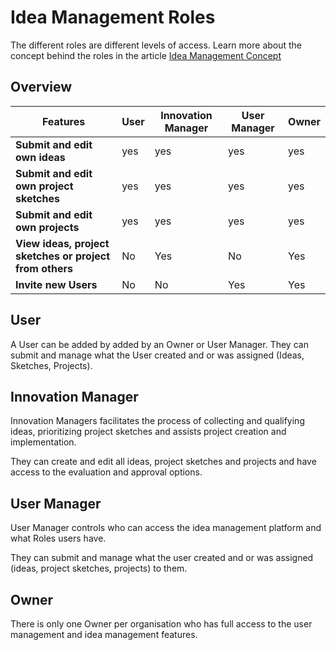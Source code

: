 # Idea Management Roles

The different roles are different levels of access. Learn more about the concept behind the roles in the article [Idea Management Concept](/idea_management_concept)

## Overview

|Features|User|Innovation Manager|User Manager|Owner|
|---|---|---|---|---|
|**Submit and edit own ideas**|yes|yes|yes|yes|
|**Submit and edit own project sketches**|yes|yes|yes|yes|
|**Submit and edit own projects**|yes|yes|yes|yes|
|**View ideas, project sketches or project from others**|No|Yes|No|Yes|
|**Invite new Users**|No|No|Yes|Yes|

## User

A User can be added by added by an Owner or User Manager. They can submit and manage what the User created and or was assigned (Ideas, Sketches, Projects).

## Innovation Manager

Innovation Managers facilitates the process of collecting and qualifying ideas, prioritizing project sketches and assists project creation and implementation.

They can create and edit all ideas, project sketches and projects and have access to the evaluation and approval options.

## User Manager

User Manager controls who can access the idea management platform and what Roles users have.

They can submit and manage what the user created and or was assigned (ideas, project sketches, projects) to them.

## Owner

There is only one Owner per organisation who has full access to the user management and idea management features.

